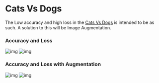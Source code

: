 # Cats Vs Dogs

The Low accuracy and high loss in the [Cats Vs Dogs](https://github.com/Nova1323/Machine-Learning/blob/master/Tensorflow/Cats%20Vs%20Dogs/CatsVsDogs.ipynb) is intended to be as such.
A solution to this will be Image Augmentation.

### Accuracy and Loss

![img](https://github.com/Nova1323/Machine-Learning/blob/master/CNN/Cats%20Vs%20Dogs/Stats/acc.png)
![img](https://github.com/Nova1323/Machine-Learning/blob/master/CNN/Cats%20Vs%20Dogs/Stats/loss.png)

### Accuracy and Loss with Augmentation

![img](https://github.com/Nova1323/Machine-Learning/blob/master/CNN/Cats%20Vs%20Dogs/Stats/aug%20acc.png)
![img](https://github.com/Nova1323/Machine-Learning/blob/master/CNN/Cats%20Vs%20Dogs/Stats/aug%20loss.png)
